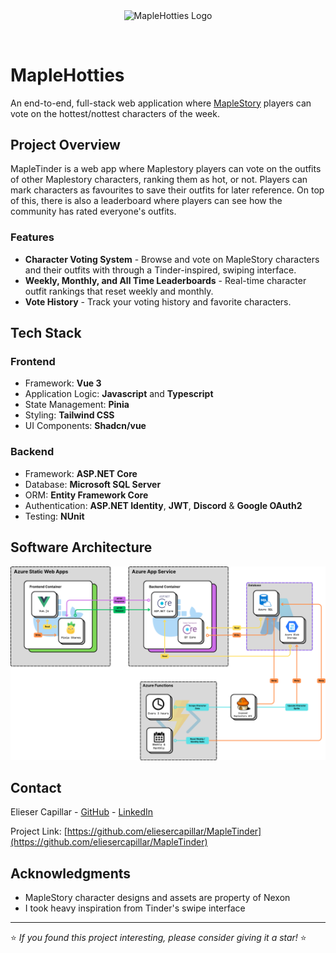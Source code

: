 <p align="center">
<img height="300" width="300" src="https://raw.githubusercontent.com/eliesercapillar/MapleTinder/refs/heads/main/frontend/public/logos/mt_mushroom.png" alt="MapleHotties Logo" align="center">
</p><br>

# MapleHotties

An end-to-end, full-stack web application where [MapleStory](https://www.nexon.com/maplestory/) players can vote on the hottest/nottest characters of the week.

<!-- [maplehotties.com](YOUR_DEPLOYED_URL_HERE) | [API Swagger Specification](./docs/API.md) | [Architecture](./docs/ARCHITECTURE.md) -->

<!-- # Screenshots

![Home Page](./docs/images/homepage.png)
![Voting Interface](./docs/images/voting.png)
![Leaderboard](./docs/images/leaderboard.png) -->

## Project Overview

MapleTinder is a web app where Maplestory players can vote on the outfits of other Maplestory characters, ranking them as hot, or not. Players can mark characters as favourites to save their outfits for later reference. On top of this, there is also a leaderboard where players can see how the community has rated everyone's outfits.

### Features

- **Character Voting System** - Browse and vote on MapleStory characters and their outfits with through a Tinder-inspired, swiping interface.
- **Weekly, Monthly, and All Time Leaderboards** - Real-time character outfit rankings that reset weekly and monthly.
- **Vote History** - Track your voting history and favorite characters.
<!-- - **Admin Dashboard** - Manage characters, moderate content, and view analytics -->

## Tech Stack

### Frontend
- Framework: **Vue 3**
- Application Logic: **Javascript** and **Typescript**
- State Management: **Pinia**
- Styling: **Tailwind CSS**
- UI Components: **Shadcn/vue**

### Backend
- Framework: **ASP.NET Core**
- Database: **Microsoft SQL Server**
- ORM: **Entity Framework Core**
- Authentication: **ASP.NET Identity**, **JWT**, **Discord** & **Google OAuth2**
- Testing: **NUnit**

<!-- ### DevOps
- Containerization: Docker & Docker Compose
- CI/CD: GitHub Actions -->

## Software Architecture
![MapleHotties Architecture Diagram](./docs/architecture_diagram_v1.png)

<!-- ## API Documentation

For detailed API documentation, check out the [Swagger Spec](./backend/docs/api.yaml).

### Quick Reference

| Method | Endpoint | Description |
|--------|----------|-------------|
| GET | `/api/characters` | Get all characters |
| GET | `/api/characters/:id` | Get character by ID |
| POST | `/api/votes` | Submit a vote |
| GET | `/api/leaderboard` | Get weekly rankings |
| POST | `/api/auth/register` | Register new user |
| POST | `/api/auth/login` | User login | -->

<!-- ## Design Decisions

### Voting Mechanism
The voting system uses a combination of session tracking and IP-based rate limiting to prevent manipulation while keeping the barrier to entry low for casual users.

### Weekly Reset
Leaderboards reset every Monday at midnight UTC, keeping the competition fresh and encouraging repeat engagement.

### Character Data
Character information is manually curated for quality control, with admin tools for easy updates and additions. -->

<!-- ## Future Plans

- [ ] User authentication system with profiles and vote history
- [ ] Social sharing features (share favorite characters)
- [ ] Character comparison tool
- [ ] Monthly/yearly leaderboards with archive
- [ ] Admin analytics dashboard with voting trends
- [ ] WebSocket integration for real-time leaderboard updates
- [ ] Mobile app version (React Native)
- [ ] Community character submissions with moderation -->

## Contact

Elieser Capillar - [GitHub](https://github.com/eliesercapillar) - [LinkedIn](https://www.linkedin.com/in/eliesercapillar/)

Project Link: [https://github.com/eliesercapillar/MapleTinder](https://github.com/eliesercapillar/MapleTinder)

## Acknowledgments

- MapleStory character designs and assets are property of Nexon
- I took heavy inspiration from Tinder's swipe interface

---

⭐️ *If you found this project interesting, please consider giving it a star!* ⭐️
